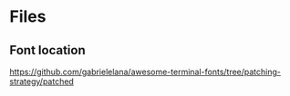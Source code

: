 # Files

## Font location

https://github.com/gabrielelana/awesome-terminal-fonts/tree/patching-strategy/patched
